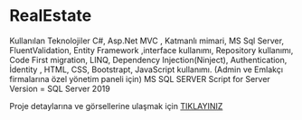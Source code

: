 # RealEstate

Kullanılan Teknolojiler
C#, Asp.Net MVC , Katmanlı mimari, MS Sql Server, FluentValidation, Entity
Framework ,interface kullanımı, Repository kullanımı, Code First migration,
LINQ, Dependency Injection(Ninject), Authentication, İdentity , HTML, CSS, Bootstrapt,
JavaScript kullanımı. (Admin ve Emlakçı firmalarına özel yönetim paneli için)
MS SQL SERVER Script for Server Version = SQL Server 2019

Proje detaylarına ve görsellerine ulaşmak için 
[TIKLAYINIZ](https://drive.google.com/file/d/1Xno3L-zQ50HtDeV_wfpu7o5RALbHLr8y/view?usp=sharing)
